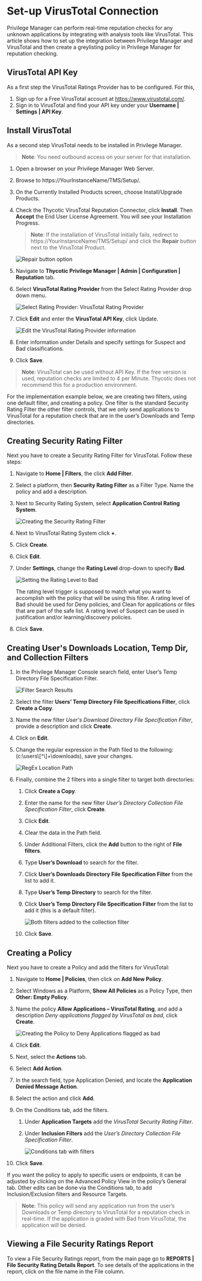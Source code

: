 [title]: # (Set-up VirusTotal)
[tags]: # (integration)
[priority]: # (9105)
# Set-up VirusTotal Connection

Privilege Manager can perform real-time reputation checks for any unknown applications by integrating with analysis tools like VirusTotal. This article shows how to set up the integration between Privilege Manager and VirusTotal and then create a greylisting policy in Privilege Manager for reputation checking.

## VirusTotal API Key

As a first step the VirusTotal Ratings Provider has to be configured. For this,

1. Sign up for a Free VirusTotal account at https://www.virustotal.com/.
1. Sign in to VirusTotal and find your API key under your __Username | Settings | API Key__.  

## Install VirusTotal

As a second step VirusTotal needs to be installed in Privilege Manager. 

> **Note**: You need outbound access on your server for that installation.

1. Open a browser on your Privilege Manager Web Server.
1. Browse to https://YourInstanceName/TMS/Setup/.
1. On the Currently Installed Products screen, choose Install/Upgrade Products.
1. Check the Thycotic VirusTotal Reputation Connector, click __Install__. Then __Accept__ the End User License Agreement. You will see your Installation Progress.

   > **Note**: If the installation of VirusTotal initially fails, redirect to https://YourInstanceName/TMS/Setup/ and click the __Repair__ button next to the VirusTotal Product.

   ![Repair button option](images/virustotal/feature-update.png)

1. Navigate to __Thycotic Privilege Manager | Admin | Configuration | Reputation__ tab.
1. Select __VirusTotal Rating Provider__ from the Select Rating Provider drop down menu.

   ![Select Rating Provider: VirusTotal Rating Provider](images/virustotal/reputation-tab.png)
1. Click __Edit__ and enter the __VirusTotal API Key__, click Update.

   ![Edit the VirusTotal Rating Provider information](images/virustotal/edit.png)
1. Enter information under Details and specify settings for Suspect and Bad classifications.
1. Click __Save__.

>**Note**:
>VirusTotal can be used without API Key. If the free version is used, reputation checks are limited to 4 per Minute. Thycotic does not recommend this for a production environment.

For the implementation example below, we are creating two filters, using one default filter, and creating a policy. One filter is the standard Security Rating Filter the other filter controls, that we only send applications to VirusTotal for a reputation check that are in the user’s Downloads and Temp directories.

## Creating Security Rating Filter

Next you have to create a Security Rating Filter for VirusTotal. Follow these steps:

1. Navigate to __Home | Filters__, the click __Add Filter__.
1. Select a platform, then __Security Rating Filter__ as a Filter Type. Name the policy and add a description.
1. Next to Security Rating System, select __Application Control Rating System__.

   ![Creating the Security Rating Filter](images/virustotal/filter-ratingsystem.png)
1. Next to VirusTotal Rating System click __+__.
1. Click __Create__.
1. Click __Edit__.
1. Under __Settings__, change the __Rating Level__ drop-down to specify __Bad__. 

   ![Setting the Rating Level to Bad](images/virustotal/filter-details.png)

   The rating level trigger is supposed to match what you want to accomplish with the policy that will be using this filter. A rating level of Bad should be used for Deny policies, and Clean for applications or files that are part of the safe list. A rating level of Suspect can be used in justification and/or learning/discovery policies.
1. Click __Save__.

## Creating User's Downloads Location, Temp Dir, and Collection Filters

1. In the Privilege Manager Console search field, enter User’s Temp Directory File Specification Filter.

   ![Filter Search Results](images/virustotal/filter-search.png)
1. Select the filter __Users’ Temp Directory File Specifications Filter__, click __Create a Copy__.
1. Name the new filter _User's Download Directory File Specification Filter_, provide a description and click __Create__.
1. Click on __Edit__.
1. Change the regular expression in the Path filed to the following: (c:\\users\\[^\\]+\\downloads), save your changes.

   ![RegEx Location Path](images/virustotal/filter-path.png)
1. Finally, combine the 2 filters into a single filter to target both directories:
   1. Click __Create a Copy__.
   1. Enter the name for the new filter _User’s Directory Collection File Specification Filter_, click __Create__.
   1. Click __Edit__.
   1. Clear the data in the Path field.
   1. Under Additional Filters, click the __Add__ button to the right of __File filters__.
   1. Type __User’s Download__ to search for the filter.
   1. Click __User’s Downloads Directory File Specification Filter__ from the list to add it.
   1. Type __User’s Temp Directory__ to search for the filter.
   1. Click __User’s Temp Directory File Specification Filter__ from the list to add it (this is a default filter).

      ![Both filters added to the collection filter](images/virustotal/collection-filter.png)
   1. Click __Save__.

## Creating a Policy

Next you have to create a Policy and add the filters for VirusTotal:

1. Navigate to __Home | Policies__, then click on __Add New Policy__.
1. Select Windows as a Platform, __Show All Policies__ as a Policy Type, then __Other: Empty Policy__.
1. Name the policy __Allow Applications – VirusTotal Rating__, and add a description _Deny applications flagged by VirusTotal as bad_, click __Create__.

   ![Creating the Policy to Deny Applications flagged as bad](images/virustotal/policy.png)
1. Click __Edit__.
1. Next, select the __Actions__ tab.
1. Select __Add Action__.
1. In the search field, type Application Denied, and locate the __Application Denied Message Action__.
1. Select the action and click __Add__.
1. On the Conditions tab, add the filters.
   1. Under __Application Targets__ add the _VirusTotal Security Rating Filter_.
   1. Under __Inclusion Filters__ add the _User’s Directory Collection File Specification Filter_.

      ![Conditions tab with filters](images/virustotal/policy-conditions.png)
1. Click __Save__.

If you want the policy to apply to specific users or endpoints, it can be adjusted by clicking on the Advanced Policy View in the policy’s General tab. Other edits can be done via the Conditions tab, to add Inclusion/Exclusion filters and Resource Targets.

>**Note**:
>This policy will send any application run from the user’s Downloads or Temp directory to VirusTotal for a reputation check in real-time. If the application is graded with Bad from VirusTotal, the application will be denied.

## Viewing a File Security Ratings Report

To view a File Security Ratings report, from the main page go to __REPORTS | File Security Rating Details Report__. To see details of the applications in the report, click on the file name in the File column.
